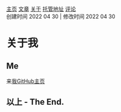 [主页](https://ganggangxiao.github.io/)
[文章](https://ganggangxiao.github.io/list/)
[关于](https://ganggangxiao.github.io/about/)
[托管地址](https://github.com/ganggangxiao/ganggangxiao.github.io/)
[评论](https://github.com/ganggangxiao/ganggangxiao.github.io/issues)  
创建时间 2022 04 30 | 修改时间 2022 04 30

# **关于我**

## Me
来[我GitHub主页](https://github.com/ganggangxiao/)


## **以上 - The End.**